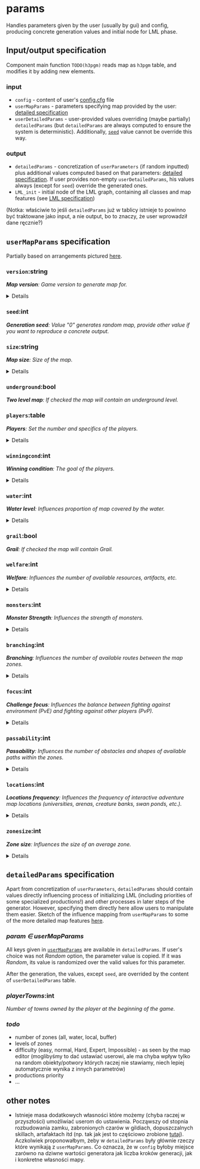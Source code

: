 # params

Handles parameters given by the user (usually by gui) and config, producing concrete generation values and initial node for LML phase.

## Input/output specification

Component main function `TODO(h3pgm)` reads map as `h3pgm` table, and modifies it by adding new elements. 


### input 

- `config` - content of user's [config.cfg](../../config.cfg) file
- `userMapParams` - parameters specifying map provided by the user: [detailed specification](#userMapParams-specification)
- `userDetailedParams` - user-provided values overriding (maybe partially) `detailedParams` (but `detailedParams` are always computed to ensure the system is deterministic). Additionally, [`seed`](#seedint) value cannot be override this way.

### output

- `detailedParams` - concretization of `userParameters` (if random inputted) plus additional values computed based on that parameters: [detailed specification](#detailedparams-specification). If user provides non-empty `userDetailedParams`, his values always (except for `seed`) override the generated ones.
- `LML_init` - initial node of the LML graph, containing all classes and map features (see [LML specification](../mlml/README.md))

(Notka: właściwie to jeśli `detailedParams` już w tablicy istnieje to powinno być traktowane jako input, a nie output, bo to znaczy, że user wprowadził dane ręcznie?)

## `userMapParams` specification

Partially based on arrangements pictured [here](../../docs/17.02.01-MapParams-1.jpg).

### `version`:string
_**Map version**: Game version to generate map for._
<details>
  
- `"RoE"` - _Restoration of Erathia_
- `"SoD"` - _Shadow of Death_
</details>

### `seed`:int
_**Generation seed**: Value "0" generates random map, provide other value if you want to reproduce a concrete output._

### `size`:string
_**Map size**: Size of the map._
<details>
  
- `"S"` - _Small (36x36)_
- `"M"` - _Medium (72x72)_
- `"L"` - _Large (108x108)_
- `"XL"` - _Extra Large (144x144)_

(future feature: in theory we can allow any rectangular map size `WxH` smaller then 144x144)
</details>

### `underground`:bool
_**Two level map**: If checked the map will contain an underground level._

### `players`:table
_**Players**: Set the number and specifics of the players._
<details>
  
- _**Castle**: Choose castles available (randomized) for this player, check "random" to set town choosable at the beginning of a game_
- _**Team**: Choose a team number for the player_
- _**Computer only**: Set if the player should be AI only_

`Player = {id:int=1..8, computerOnly:bool, team:int=1..8, castle:table={"Castle", "Tower",...}/{} if in-game random}`
</details>
  
### `winningcond`:int
_**Winning condition**: The goal of the players._
<details>
  
- `0` - _Random_
- `1` - _Defeat all your enemies_
- `2` - _Defeat Monster_
- `3` - _Capture Town_
- `4` - _Acquire Artifact or Defeat All Enemies_
- `5` - _Build a Grail Structure or Defeat All Enemies_

(możemy się ograniczyć tylko do `1`, ale kurde, dotychczas żaden generator nie pozwalał na pozostałe, a chyba jesteśmy w stanie to zrobić) 
(z kolei z warunkami przegranej proponowałbym nie kombinować)
</details>
  
### `water`:int
_**Water level**: Influences proportion of map covered by the water._
<details>
  
- `0` - _Random_
- `1` - _None_
- `2` - _Low (lakes, seas)_
- `3` - _Standard (continents)_
- `4` - _High (islands)_
</details>
  
### `grail`:bool
_**Grail**: If checked the map will contain Grail._


### `welfare`:int
_**Welfare**: Influences the number of available resources, artifacts, etc._
<details>
  
- `0` - _Random_
- `1` - _Very poor_
- `2` - _Poor_
- `3` - _Medium_
- `4` - _Rich_
- `5` - _Very rich_
</details>
  
### `monsters`:int
_**Monster Strength**: Influences the strength of monsters._
<details>
  
- `0` - _Random_
- `1` - _Very weak_
- `2` - _Weak_
- `3` - _Medium_
- `4` - _Strong_
- `5` - _Very strong_
</details>

### `branching`:int
_**Branching**: Influences the number of available routes between the map zones._
<details>

- `0` - _Random_
- `1` - _All zones contain as small number of entrances as possible_
- `2` - _Most zones contain only minimal number of entrances _
- `3` - _Some zones contain multiple entrances, some not_
- `4` - _Most zones contain multiple entrances _
- `5` - _All zones contain multiple entrances _
</details>
  
### `focus`:int
_**Challenge focus**: Influences the balance between fighting against environment (PvE) and fighting against other players (PvP)._
<details>
  
- `0` - _Random_
- `1` - _Strong PvP_
- `2` - _More PvP_
- `3` - _Balanced_
- `4` - _More PvE_
- `5` - _Strong PvE_
</details>
  
### `passability`:int
_**Passability**: Influences the number of obstacles and shapes of available paths within the zones._
<details>
  
- `0` - _Random_
- `1` - _Strongly mazelike zones_
- `2` - _More zones containing mazelike style_
- `3` - _Zones containing various styles_
- `4` - _More zones containing open terrain_
- `5` - _Strongly open terrain zones_
</details>
  
### `locations`:int
_**Locations frequency**: Influences the frequency of interactive adventure map locations (universities, arenas, creature banks, swan ponds, etc.)._
<details>
  
- `0` - _Random_
- `1` - _Very rare_
- `2` - _Rare_
- `3` - _Standard_
- `4` - _Common_
- `5` - _Very common_
</details>

### `zonesize`:int
_**Zone size**: Influences the size of an average zone._
<details>
  
- `0` - _Random_
- `1` - _Strongly decreased_
- `2` - _Decreased_
- `3` - _Standard_
- `4` - _Increased_
- `5` - _Strongly increased_

(Jakbyśmy jakoś mocno chcieli to ten parametr można by usunąć)
</details>
  
## `detailedParams` specification

Apart from concretization of `userParameters`, `detailedParams` should contain values directly influencing process of initializing LML (including priorities of some specialized productions!) and other processes in later steps of the generator. However, specifying them directly here allow users to manipulate them easier. Sketch of the influence mapping from `userMapParams` to some of the more detailed map features [here](../../docs/17.02.01-MapParams-2.jpg).

### _param ∈ userMapParams_

All keys given in [`userMapParams`](#usermapparams-specification) are available in `detailedParams`. If user's choice was not _Random_ option, the parameter value is copied. If it was _Random_, its value is randomized over the valid values for this parameter.

After the generation, the values, except `seed`, are overrided by the content of `userDetailedParams` table.

### _playerTowns_:int
_Number of towns owned by the player at the beginning of the game._


### _todo_

- number of zones (all, water, local, buffer)
- levels of zones 
- difficulty (easy, normal, Hard, Expert, Impossible) - as seen by the map editor  (moglibyśmy to dać ustawiać userowi, ale ma chyba wpływ tylko na random obiekty/potwory których raczej nie stawiamy, niech lepiej automatycznie wynika z innych parametrów)
- productions priority
- ...


## other notes

- Istnieje masa dodatkowych własności które możemy (chyba raczej w przyszłości) umożliwiać userom do ustawienia. Począwszy od stopnia rozbudowania zamku, zabronionych czarów w gildiach, dopuszczalnych skillach, artafaktach itd (np. tak jak jest to częściowo zrobione [tutaj](http://www.frozenspire.com/MapGenerator/Index.html)). Aczkolwiek proponowałbym, żeby w `detailedParams` były głównie rzeczy które wynikają z `userMapParams`. Co oznacza, że w `config` byłoby miejsce zarówno na dziwne wartości generatora jak liczba kroków generacji, jak i konkretne własności mapy.



